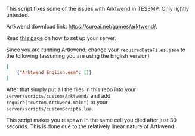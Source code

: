 This script fixes some of the issues with Arktwend in TES3MP. Only lightly untested.

Artkwend download link: https://sureai.net/games/arktwend/.

Read [this page](https://github.com/tes3mp-scripts/Tutorials/blob/master/ServerSetup.md) on how to set up your server.

Since you are running Artkwend, change your `requiredDataFiles.json` to the following (assuming you are using the English version)
```json
[
    {"Arktwend_English.esm": []}
]
```

After that simply put all the files in this repo into your `server/scripts/custom/Arktwend/` and add `require("custom.Artkwend.main")` to your `server/scripts/customScripts.lua`.

This script makes you respawn in the same cell you died after just 30 seconds. This is done due to the relatively linear nature of Artkwend.